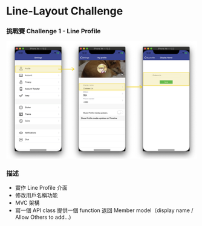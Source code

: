 # Line-Layout Challenge

### 挑戰賽 Challenge 1 - Line Profile


![image](https://github.com/chelsealin88/line-layoutchallenge/blob/master/%E8%9E%A2%E5%B9%95%E5%BF%AB%E7%85%A7%202019-06-27%20%E4%B8%8A%E5%8D%8811.09.38.png?raw=true)


### 描述
 - 實作 Line Profile 介面
 - 修改用戶名稱功能
 - MVC 架構
 - 寫一個 API class 提供一個 function 返回 Member model（display name / Allow Others to add...)
